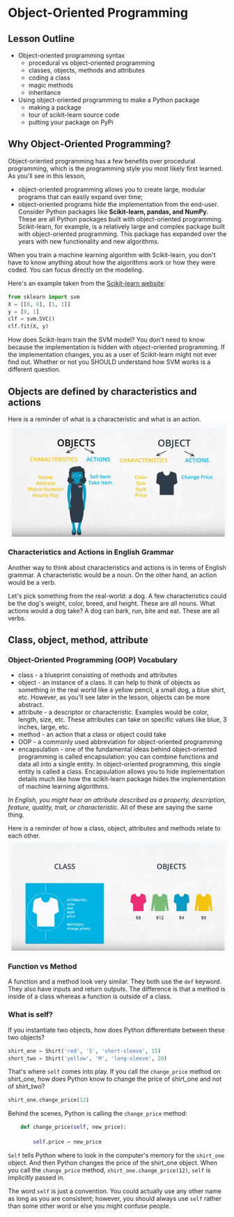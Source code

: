 # Object-Oriented Programming
## Lesson Outline
  - Object-oriented programming syntax
    - procedural vs object-oriented programming
    - classes, objects, methods and attributes
    - coding a class
    - magic methods
    - inheritance
  - Using object-oriented programming to make a Python package
    - making a package
    - tour of scikit-learn source code
    - putting your package on PyPi
## Why Object-Oriented Programming?
Object-oriented programming has a few benefits over procedural programming, which is the programming style you most likely first learned. As you'll see in this lesson,

  - object-oriented programming allows you to create large, modular programs that can easily expand over time;
  - object-oriented programs hide the implementation from the end-user.
Consider Python packages like **Scikit-learn, pandas, and NumPy.** These are all Python packages built with object-oriented programming. Scikit-learn, for example, is a relatively large and complex package built with object-oriented programming. This package has expanded over the years with new functionality and new algorithms.

When you train a machine learning algorithm with Scikit-learn, you don't have to know anything about how the algorithms work or how they were coded. You can focus directly on the modeling.

Here's an example taken from the [Scikit-learn website](https://scikit-learn.org/stable/modules/svm.html):
```python
from sklearn import svm
X = [[0, 0], [1, 1]]
y = [0, 1]
clf = svm.SVC()
clf.fit(X, y)
```
How does Scikit-learn train the SVM model? You don't need to know because the implementation is hidden with object-oriented programming. If the implementation changes, you as a user of Scikit-learn might not ever find out. Whether or not you SHOULD understand how SVM works is a different question.

## Objects are defined by characteristics and actions
Here is a reminder of what is a characteristic and what is an action.
![Objects](./img/screen-shot-2018-07-19-at-4.05.25-pm.png)
### Characteristics and Actions in English Grammar
Another way to think about characteristics and actions is in terms of English grammar. A characteristic would be a noun. On the other hand, an action would be a verb.

Let's pick something from the real-world: a dog. A few characteristics could be the dog's weight, color, breed, and height. These are all nouns. What actions would a dog take? A dog can bark, run, bite and eat. These are all verbs.

## Class, object, method, attribute
### Object-Oriented Programming (OOP) Vocabulary
  - class - a blueprint consisting of methods and attributes
  - object - an instance of a class. It can help to think of objects as something in the real world like a yellow pencil, a small dog, a blue shirt, etc. However, as you'll see later in the lesson, objects can be more abstract.
  - attribute - a descriptor or characteristic. Examples would be color, length, size, etc. These attributes can take on specific values like blue, 3 inches, large, etc.
  - method - an action that a class or object could take
  - OOP - a commonly used abbreviation for object-oriented programming
  - encapsulation - one of the fundamental ideas behind object-oriented programming is called encapsulation: you can combine functions and data all into a single entity. In object-oriented programming, this single entity is called a class. Encapsulation allows you to hide implementation details much like how the scikit-learn package hides the implementation of machine learning algorithms.

*In English, you might hear an attribute described as a property, description, feature, quality, trait, or characteristic.* All of these are saying the same thing.

Here is a reminder of how a class, object, attributes and methods relate to each other.
![Class](./img/screen-shot-2018-07-19-at-4.06.55-pm.png)
### Function vs Method
A function and a method look very similar. They both use the `def` keyword. They also have inputs and return outputs. The difference is that a method is inside of a class whereas a function is outside of a class.
### What is self?
If you instantiate two objects, how does Python differentiate between these two objects?
```python
shirt_one = Shirt('red', 'S', 'short-sleeve', 15)
short_two = Shirt('yellow', 'M', 'long-sleeve', 20)
```
That's where `self` comes into play. If you call the `change_price` method on shirt_one, how does Python know to change the price of shirt_one and not of shirt_two?
```python
shirt_one.change_price(12)
```
Behind the scenes, Python is calling the `change_price` method:
```python
    def change_price(self, new_price):

        self.price = new_price
```
`Self` tells Python where to look in the computer's memory for the `shirt_one` object. And then Python changes the price of the shirt_one object. When you call the `change_price` method, `shirt_one.change_price(12)`, `self` is implicitly passed in.

The word `self` is just a convention. You could actually use any other name as long as you are consistent; however, you should always use `self` rather than some other word or else you might confuse people.
